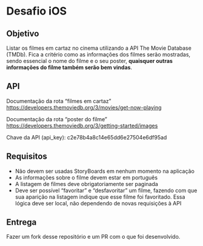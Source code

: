 # Desafio iOS

## Objetivo

Listar os filmes em cartaz no cinema utilizando a API The Movie Database (TMDb). Fica a critério como as informações dos filmes serão mostradas, sendo essencial o nome do filme e o seu poster, **quaisquer outras informações do filme também serão bem vindas**.

## API 

Documentação da rota “filmes em cartaz”
https://developers.themoviedb.org/3/movies/get-now-playing

Documentação da rota “poster do filme”
https://developers.themoviedb.org/3/getting-started/images

Chave da API (api_key): c2e78b4a8c14e65dd6e27504e6df95ad

## Requisitos

- Não devem ser usadas StoryBoards em nenhum momento na aplicação
- As informações sobre o filme devem estar em português
- A listagem de filmes deve obrigatoriamente ser paginada
- Deve ser possível “favoritar” e “desfavoritar” um filme, fazendo com que sua aparição na listagem indique que esse filme foi favoritado. Essa lógica deve ser local, não dependendo de novas requisições à API

## Entrega

Fazer um fork desse repositório e um PR com o que foi desenvolvido.
